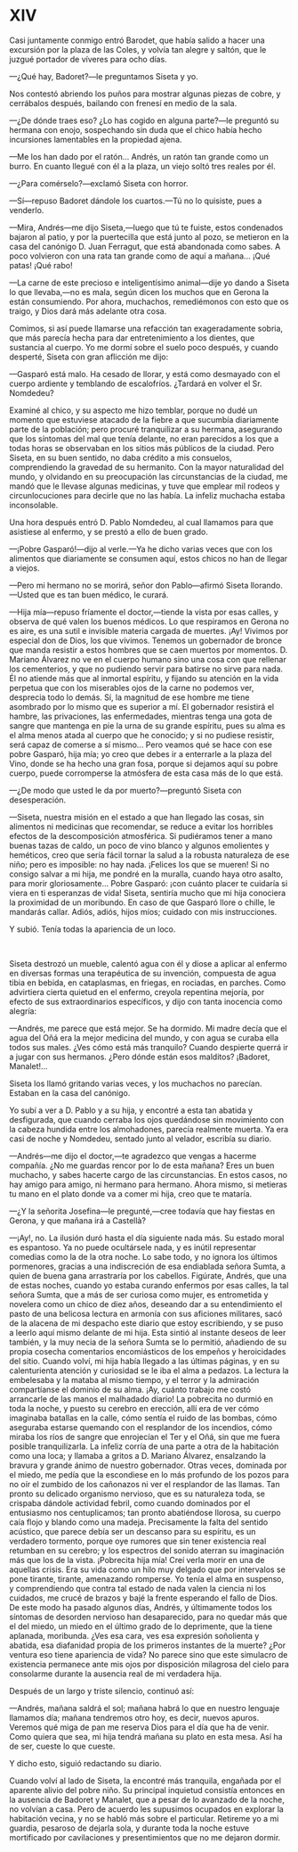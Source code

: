 # XIV

Casi juntamente conmigo entró Barodet, que había salido a hacer una excursión
por la plaza de las Coles, y volvía tan alegre y saltón, que le juzgué portador
de víveres para ocho días.

—¿Qué hay, Badoret?—le preguntamos Siseta y yo.

Nos contestó abriendo los puños para mostrar algunas piezas de cobre,
y cerrábalos después, bailando con frenesí en medio de la sala.

—¿De dónde traes eso? ¿Lo has cogido en alguna parte?—le preguntó su hermana
con enojo, sospechando sin duda que el chico había hecho incursiones
lamentables en la propiedad ajena.

—Me los han dado por el ratón... Andrés, un ratón tan grande como un burro. En
cuanto llegué con él a la plaza, un viejo soltó tres reales por él.

—¿Para comérselo?—exclamó Siseta con horror.

—Sí—repuso Badoret dándole los cuartos.—Tú no lo quisiste, pues a venderlo.

—Mira, Andrés—me dijo Siseta,—luego que tú te fuiste, estos condenados bajaron
al patio, y por la puertecilla que está junto al pozo, se metieron en la casa
del canónigo D. Juan Ferragut, que está abandonada como sabes. A poco volvieron
con una rata tan grande como de aquí a mañana... ¡Qué patas! ¡Qué rabo!

—La carne de este precioso e inteligentísimo animal—dije yo dando a Siseta lo
que llevaba,—no es mala, según dicen los muchos que en Gerona la están
consumiendo. Por ahora, muchachos, remediémonos con esto que os traigo, y Dios
dará más adelante otra cosa.

Comimos, si así puede llamarse una refacción tan exageradamente sobria, que más
parecía hecha para dar entretenimiento a los dientes, que sustancia al cuerpo.
Yo me dormí sobre el suelo poco después, y cuando desperté, Siseta con gran
aflicción me dijo:

—Gasparó está malo. Ha cesado de llorar, y está como desmayado con el cuerpo
ardiente y temblando de escalofríos. ¿Tardará en volver el Sr. Nomdedeu?

Examiné al chico, y su aspecto me hizo temblar, porque no dudé un momento que
estuviese atacado de la fiebre a que sucumbía diariamente parte de la
población; pero procuré tranquilizar a su hermana, asegurando que los síntomas
del mal que tenía delante, no eran parecidos a los que a todas horas se
observaban en los sitios más públicos de la ciudad. Pero Siseta, en su buen
sentido, no daba crédito a mis consuelos, comprendiendo la gravedad de su
hermanito. Con la mayor naturalidad del mundo, y olvidando en su preocupación
las circunstancias de la ciudad, me mandó que le llevase algunas medicinas,
y tuve que emplear mil rodeos y circunlocuciones para decirle que no las había.
La infeliz muchacha estaba inconsolable.

Una hora después entró D. Pablo Nomdedeu, al cual llamamos para que asistiese
al enfermo, y se prestó a ello de buen grado.

—¡Pobre Gasparó!—dijo al verle.—Ya he dicho varias veces que con los alimentos
que diariamente se consumen aquí, estos chicos no han de llegar a viejos.

—Pero mi hermano no se morirá, señor don Pablo—afirmó Siseta llorando.—Usted
que es tan buen médico, le curará.

—Hija mía—repuso fríamente el doctor,—tiende la vista por esas calles,
y observa de qué valen los buenos médicos. Lo que respiramos en Gerona no es
aire, es una sutil e invisible materia cargada de muertes. ¡Ay! Vivimos por
especial don de Dios, los que vivimos. Tenemos un gobernador de bronce que
manda resistir a estos hombres que se caen muertos por momentos. D. Mariano
Álvarez no ve en el cuerpo humano sino una cosa con que rellenar los
cementerios, y que no pudiendo servir para batirse no sirve para nada. Él no
atiende más que al inmortal espíritu, y fijando su atención en la vida perpetua
que con los miserables ojos de la carne no podemos ver, desprecia todo lo
demás. Sí, la magnitud de ese hombre me tiene asombrado por lo mismo que es
superior a mí. El gobernador resistirá el hambre, las privaciones, las
enfermedades, mientras tenga una gota de sangre que mantenga en pie la urna de
su grande espíritu, pues su alma es el alma menos atada al cuerpo que he
conocido; y si no pudiese resistir, será capaz de comerse a sí mismo... Pero
veamos qué se hace con ese pobre Gasparó, hija mía; yo creo que debes ir
a enterrarle a la plaza del Vino, donde se ha hecho una gran fosa, porque si
dejamos aquí su pobre cuerpo, puede corromperse la atmósfera de esta casa más
de lo que está.

—¿De modo que usted le da por muerto?—preguntó Siseta con desesperación.

—Siseta, nuestra misión en el estado a que han llegado las cosas, sin alimentos
ni medicinas que recomendar, se reduce a evitar los horribles efectos de la
descomposición atmosférica. Si pudiéramos tener a mano buenas tazas de caldo,
un poco de vino blanco y algunos emolientes y heméticos, creo que sería fácil
tornar la salud a la robusta naturaleza de ese niño; pero es imposible: no hay
nada. ¡Felices los que se mueren! Si no consigo salvar a mi hija, me pondré en
la muralla, cuando haya otro asalto, para morir gloriosamente... Pobre Gasparó:
¡con cuánto placer te cuidaría si viera en ti esperanzas de vida! Siseta,
sentiría mucho que mi hija conociera la proximidad de un moribundo. En caso de
que Gasparó llore o chille, le mandarás callar. Adiós, adiós, hijos míos;
cuidado con mis instrucciones.

Y subió. Tenía todas la apariencia de un loco.

<p> </p>

Siseta destrozó un mueble, calentó agua con él y diose a aplicar al enfermo en
diversas formas una terapéutica de su invención, compuesta de agua tibia en
bebida, en cataplasmas, en friegas, en rociadas, en parches. Como advirtiera
cierta quietud en el enfermo, creyola repentina mejoría, por efecto de sus
extraordinarios específicos, y dijo con tanta inocencia como alegría:

—Andrés, me parece que está mejor. Se ha dormido. Mi madre decía que el agua
del Oñá era la mejor medicina del mundo, y con agua se curaba ella todos sus
males. ¿Ves cómo está más tranquilo? Cuando despierte querrá ir a jugar con sus
hermanos. ¿Pero dónde están esos malditos? ¡Badoret, Manalet!...

Siseta los llamó gritando varias veces, y los muchachos no parecían. Estaban en
la casa del canónigo.

Yo subí a ver a D. Pablo y a su hija, y encontré a esta tan abatida
y desfigurada, que cuando cerraba los ojos quedándose sin movimiento con la
cabeza hundida entre los almohadones, parecía realmente muerta. Ya era casi de
noche y Nomdedeu, sentado junto al velador, escribía su diario.

—Andrés—me dijo el doctor,—te agradezco que vengas a hacerme compañía. ¿No me
guardas rencor por lo de esta mañana? Eres un buen muchacho, y sabes hacerte
cargo de las circunstancias. En estos casos, no hay amigo para amigo, ni
hermano para hermano. Ahora mismo, si metieras tu mano en el plato donde va
a comer mi hija, creo que te mataría.

—¿Y la señorita Josefina—le pregunté,—cree todavía que hay fiestas en Gerona,
y que mañana irá a Castellà?

—¡Ay!, no. La ilusión duró hasta el día siguiente nada más. Su estado moral es
espantoso. Ya no puede ocultársele nada, y es inútil representar comedias como
la de la otra noche. Lo sabe todo, y no ignora los últimos pormenores, gracias
a una indiscreción de esa endiablada señora Sumta, a quien de buena gana
arrastraría por los cabellos. Figúrate, Andrés, que una de estas noches, cuando
yo estaba curando enfermos por esas calles, la tal señora Sumta, que a más de
ser curiosa como mujer, es entrometida y novelera como un chico de diez años,
deseando dar a su entendimiento el pasto de una belicosa lectura en armonía con
sus aficiones militares, sacó de la alacena de mi despacho este diario que
estoy escribiendo, y se puso a leerlo aquí mismo delante de mi hija. Esta
sintió al instante deseos de leer también, y la muy necia de la señora Sumta se
lo permitió, añadiendo de su propia cosecha comentarios encomiásticos de los
empeños y heroicidades del sitio. Cuando volví, mi hija había llegado a las
últimas páginas, y en su calenturienta atención y curiosidad se le iba el alma
a pedazos. La lectura la embelesaba y la mataba al mismo tiempo, y el terror
y la admiración compartíanse el dominio de su alma. ¡Ay, cuánto trabajo me
costó arrancarle de las manos el malhadado diario! La pobrecita no durmió en
toda la noche, y puesto su cerebro en erección, allí era de ver cómo imaginaba
batallas en la calle, cómo sentía el ruido de las bombas, cómo aseguraba
estarse quemando con el resplandor de los incendios, cómo miraba los ríos de
sangre que enrojecían el Ter y el Oñá, sin que me fuera posible tranquilizarla.
La infeliz corría de una parte a otra de la habitación como una loca; y llamaba
a gritos a D. Mariano Álvarez, ensalzando la bravura y grande ánimo de nuestro
gobernador. Otras veces, dominada por el miedo, me pedía que la escondiese en
lo más profundo de los pozos para no oír el zumbido de los cañonazos ni ver el
resplandor de las llamas. Tan pronto su delicado organismo nervioso, que es su
naturaleza toda, se crispaba dándole actividad febril, como cuando dominados
por el entusiasmo nos centuplicamos; tan pronto abatiéndose llorosa, su cuerpo
caía flojo y blando como una madeja. Precisamente la falta del sentido
acústico, que parece debía ser un descanso para su espíritu, es un verdadero
tormento, porque oye rumores que sin tener existencia real retumban en su
cerebro; y los espectros del sonido aterran su imaginación más que los de la
vista. ¡Pobrecita hija mía! Creí verla morir en una de aquellas crisis. Era su
vida como un hilo muy delgado que por intervalos se pone tirante, tirante,
amenazando romperse. Yo tenía el alma en suspenso, y comprendiendo que contra
tal estado de nada valen la ciencia ni los cuidados, me crucé de brazos y bajé
la frente esperando el fallo de Dios. De este modo ha pasado algunos días,
Andrés, y últimamente todos los síntomas de desorden nervioso han desaparecido,
para no quedar más que el del miedo, un miedo en el último grado de lo
deprimente, que la tiene aplanada, moribunda. ¿Ves esa cara, ves esa expresión
soñolienta y abatida, esa diafanidad propia de los primeros instantes de la
muerte? ¿Por ventura eso tiene apariencia de vida? No parece sino que este
simulacro de existencia permanece ante mis ojos por disposición milagrosa del
cielo para consolarme durante la ausencia real de mi verdadera hija.

Después de un largo y triste silencio, continuó así:

—Andrés, mañana saldrá el sol; mañana habrá lo que en nuestro lenguaje llamamos
día; mañana tendremos otro hoy, es decir, nuevos apuros. Veremos qué miga de
pan me reserva Dios para el día que ha de venir. Como quiera que sea, mi hija
tendrá mañana su plato en esta mesa. Así ha de ser, cueste lo que cueste.

Y dicho esto, siguió redactando su diario.

Cuando volví al lado de Siseta, la encontré más tranquila, engañada por el
aparente alivio del pobre niño. Su principal inquietud consistía entonces en la
ausencia de Badoret y Manalet, que a pesar de lo avanzado de la noche, no
volvían a casa. Pero de acuerdo les supusimos ocupados en explorar la
habitación vecina, y no se habló más sobre el particular. Retireme yo a mi
guardia, pesaroso de dejarla sola, y durante toda la noche estuve mortificado
por cavilaciones y presentimientos que no me dejaron dormir.
